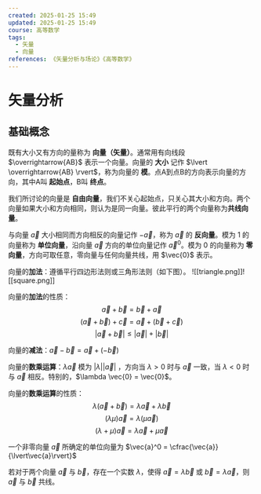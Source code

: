 ```yaml
---
created: 2025-01-25 15:49
updated: 2025-01-25 15:49
course: 高等数学
tags:
  - 矢量
  - 向量
references: 《矢量分析与场论》《高等数学》
---
```

# 矢量分析
## 基础概念
既有大小又有方向的量称为 **向量（矢量）**。通常用有向线段 $\overrightarrow{AB}$ 表示一个向量。向量的 **大小** 记作 $\lvert \overrightarrow{AB} \rvert$，称为向量的 **模**。点A到点B的方向表示向量的方向，其中A叫 **起始点**，B叫 **终点**。

我们所讨论的向量是 **自由向量**，我们不关心起始点，只关心其大小和方向。两个向量如果大小和方向相同，则认为是同一向量。彼此平行的两个向量称为**共线向量**。

与向量 $\vec{a}$ 大小相同而方向相反的向量记作 $-\vec{a}$，称为 $\vec{a}$ 的 **反向量**。模为 1 的向量称为 **单位向量**，沿向量 $\vec{a}$ 方向的单位向量记作 $\vec{a}^0$。模为 0 的向量称为 **零向量**，方向可取任意，零向量与任何向量共线，用 $\vec{0}$ 表示。

向量的**加法**：遵循平行四边形法则或三角形法则（如下图）。
![[triangle.png]]![[square.png]]

向量的**加法**的性质：
$$
\vec{a} + \vec{b} = \vec{b} + \vec{a}
$$
$$
(\vec{a} + \vec{b}) + \vec{c} = \vec{a} +(\vec{b} + \vec{c})
$$ 
$$\lvert \vec{a} + \vec{b} \rvert \leq \lvert \vec{a} \rvert + \lvert \vec{b} \rvert
$$

向量的**减法**：$\vec{a} - \vec{b} = \vec{a} + (-\vec{b})$

向量的**数乘运算**：$\lambda \vec{a}$ 模为 $\lvert \lambda \rvert \lvert \vec{a} \rvert$ ，方向当 $\lambda > 0$ 时与 $\vec{a}$ 一致，当 $\lambda < 0$ 时与 $\vec{a}$ 相反。特别的，$\lambda \vec{0} = \vec{0}$。


向量的**数乘运算**的性质：
$$
\lambda(\vec{a} + \vec{b}) = \lambda\vec{a} + \lambda\vec{b}
$$
$$
(\lambda\mu)\vec{a} = \lambda(\mu\vec{a})
$$
$$
(\lambda + \mu)\vec{a} = \lambda\vec{a} + \mu\vec{a}
$$

一个非零向量 $\vec{a}$ 所确定的单位向量为 $\vec{a}^0 = \cfrac{\vec{a}}{\lvert\vec{a}\rvert}$

若对于两个向量 $\vec{a}$ 与 $\vec{b}$，存在一个实数 $\lambda$，使得 $\vec{a} = \lambda\vec{b}$ 或 $\vec{b} = \lambda\vec{a}$，则 $\vec{a}$ 与 $\vec{b}$ 共线。








